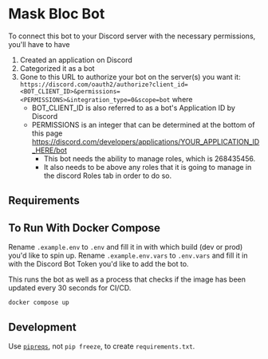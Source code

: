 # Mask Bloc Bot

To connect this bot to your Discord server with the necessary permissions, you'll have to have 
1. Created an application on Discord
2. Categorized it as a bot
3. Gone to this URL to authorize your bot on the server(s) you want it: `https://discord.com/oauth2/authorize?client_id=<BOT_CLIENT_ID>&permissions=<PERMISSIONS>&integration_type=0&scope=bot` where
   - BOT_CLIENT_ID is also referred to as a bot's Application ID by Discord
   - PERMISSIONS is an integer that can be determined at the bottom of this page https://discord.com/developers/applications/YOUR_APPLICATION_ID_HERE/bot
      - This bot needs the ability to manage roles, which is 268435456.
      - It also needs to be above any roles that it is going to manage in the discord Roles tab in order to do so.

## Requirements

## To Run With Docker Compose
Rename `.example.env` to `.env` and fill it in with which build (dev or prod) you'd like to spin up.
Rename `.example.env.vars` to `.env.vars` and fill it in with the Discord Bot Token you'd like to add the bot to. 

This runs the bot as well as a process that checks if the image has been updated every 30 seconds for CI/CD. 

```
docker compose up
```

## Development

Use [`pipreqs`](https://builtin.com/software-engineering-perspectives/pip-freeze), not `pip freeze`, to create `requirements.txt`.
